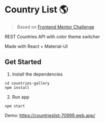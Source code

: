 # Country List 🌎

> Based on [Frontend Mentor Challenge](https://www.frontendmentor.io/challenges/rest-countries-api-with-color-theme-switcher-5cacc469fec04111f7b848ca)

REST Countries API with color theme switcher

Made with React + Material-UI

## Get Started

1. Install the dependencies

```
cd countries-gallery
npm install
```

2. Run app

```
npm start
```

Demo: https://countrieslist-70999.web.app/
